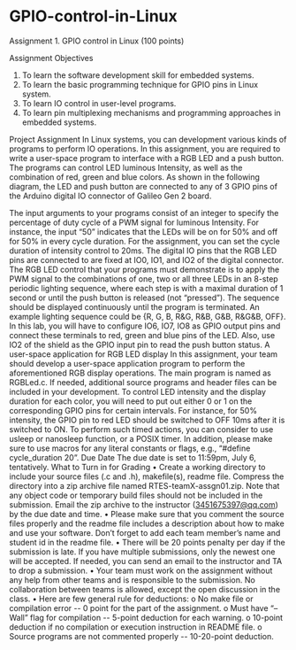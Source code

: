 # GPIO-control-in-Linux
Assignment 1.  GPIO control in Linux (100 points) 

Assignment Objectives
1.	To learn the software development skill for embedded systems.
2.	To learn the basic programming technique for GPIO pins in Linux system. 
3.	To learn IO control in user-level programs.
4.	To learn pin multiplexing mechanisms and programming approaches in embedded systems.

Project Assignment
In Linux systems, you can development various kinds of programs to perform IO operations. In this assignment, you are required to write a user-space program to interface with a RGB LED and a push button. The programs can control LED luminous Intensity, as well as the combination of red, green and blue colors. As shown in the following diagram, the LED and push button are connected to any of 3 GPIO pins of the Arduino digital IO connector of Galileo Gen 2 board. 
 
The input arguments to your programs consist of an integer to specify the percentage of duty cycle of a PWM signal for luminous Intensity. For instance, the input “50” indicates that the LEDs will be on for 50% and off for 50% in every cycle duration. For the assignment, you can set the cycle duration of intensity control to 20ms. The digital IO pins that the RGB LED pins are connected to are fixed at IO0, IO1, and IO2 of the digital connector. 
The RGB LED control that your programs must demonstrate is to apply the PWM signal to the combinations of one, two or all three LEDs in an 8-step periodic lighting sequence, where each step is with a maximal duration of 1 second or until the push button is released (not “pressed”). The sequence should be displayed continuously until the program is terminated. An example lighting sequence could be {R, G, B, R&G, R&B, G&B, R&G&B, OFF}. In this lab, you will have to configure IO6, IO7, IO8 as GPIO output pins and connect these terminals to red, green and blue pins of the LED. Also, use IO2 of the shield as the GPIO input pin to read the push button status. 
A user-space application for RGB LED display
	In this assignment, your team should develop a user-space application program to perform the aforementioned RGB display operations. The main program is named as RGBLed.c. If needed, additional source programs and header files can be included in your development.
	To control LED intensity and the display duration for each color, you will need to put out either 0 or 1 on the corresponding GPIO pins for certain intervals. For instance, for 50% intensity, the GPIO pin to red LED should be switched to OFF 10ms after it is switched to ON. To perform such timed actions, you can consider to use usleep or nanosleep function, or a POSIX timer. In addition, please make sure to use macros for any literal constants or flags, e.g., “#define cycle_duration 20”.
Due Date
The due date is set to 11:59pm, July 6, tentatively.
What to Turn in for Grading
•	Create a working directory to include your source files (.c and .h), makefile(s), readme file. Compress the directory into a zip archive file named RTES-teamX-assgn01.zip. Note that any object code or temporary build files should not be included in the submission. Email the zip archive to the instructor (3451675397@qq.com) by the due date and time. 
•	Please make sure that you comment the source files properly and the readme file includes a description about how to make and use your software. Don’t forget to add each team member’s name and student id in the readme file.
•	There will be 20 points penalty per day if the submission is late. If you have multiple submissions, only the newest one will be accepted. If needed, you can send an email to the instructor and TA to drop a submission.
•	Your team must work on the assignment without any help from other teams and is responsible to the submission. No collaboration between teams is allowed, except the open discussion in the class.
•	Here are few general rule for deductions:
o	No make file or compilation error -- 0 point for the part of the assignment.
o	Must have “–Wall” flag for compilation -- 5-point deduction for each warning.
o	10-point deduction if no compilation or execution instruction in README file.
o	Source programs are not commented properly -- 10-20-point deduction.

